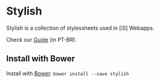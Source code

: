 # Stylish

Stylish is a collection of stylessheets used in [iS] Webapps.

Check our [Guide](http://guides.internetsistemas.com.br/) (in PT-BR).


## Install with Bower

Install with [Bower](http://bower.io/): `bower install --save stylish`